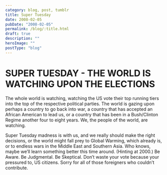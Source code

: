 ```yaml
---
category: blog, post, tumblr
title: Super Tuesday
date: 2008-02-05
pubDate: "2008-02-05"
permalink: /blog/:title.html
draft: true
description: ""
heroImage: ""
postType: "blog"
---
```


# SUPER TUESDAY - THE WORLD IS WATCHING UPON THE ELECTIONS

The whole world is watching, watching the US vote their top running tiers into the top of the respective political parties. The world is gazing upon perhaps a country to go back into war, a country that has accepted an African American to lead us, or a country that has been in a Bush/Clinton Regime another four to eight years. We, the people of the world, are watching.

Super Tuesday madness is with us, and we really should make the right decisions, or the world might fall prey to Global Warming, which already is, or to endless wars in the Middle East and Southern Asia. Who knows, maybe we’ll learn something better this time around. (Hinting at 2000.) Be Aware. Be Judgmental. Be Skeptical. Don’t waste your vote because your pressured to, US citizens. Sorry for all of those foreigners who couldn’t contribute.
